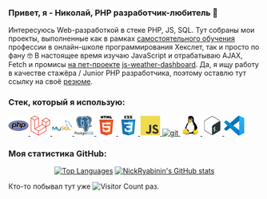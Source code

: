 ### Привет, я - Николай, PHP разработчик-любитель 👋 

Интересуюсь Web-разработкой в стеке PHP, JS, SQL. Тут собраны мои проекты, выполненные как в рамках [самостоятельного обучения](https://ru.hexlet.io/u/nick_r) профессии в онлайн-школе программирования Хекслет, так и просто по фану 🤓️ В настоящее время изучаю JavaScript и отрабатываю AJAX, Fetch и промисы [на пет-проекте]([https://github.com/NickRyabinin/crud-api](https://github.com/NickRyabinin/js-weather-dashboard)) [js-weather-dashboard](http://js-weather-dashboard.atwebpages.com/).
Да, я ищу работу в качестве стажёра / Junior PHP разработчика, поэтому оставлю тут ссылку на своё [резюме](https://hh.ru/resume/d9897bbcff0ca31e1a0039ed1f41357343486a).

### Стек, который я использую:

<p align="left"> 
  <a href="https://www.php.net" target="_blank" rel="noreferrer"> <img src="https://raw.githubusercontent.com/devicons/devicon/master/icons/php/php-original.svg" alt="php" width="40" height="40"/> </a> 
  <a href="https://laravel.com/" target="_blank" rel="noreferrer"> <img src="https://raw.githubusercontent.com/devicons/devicon/master/icons/laravel/laravel-original.svg" alt="laravel" width="40" height="40"/> </a>
  <a href="https://www.mysql.com" target="_blank" rel="noreferrer"> <img src="https://raw.githubusercontent.com/devicons/devicon/master/icons/mysql/mysql-original-wordmark.svg" alt="mysql" width="40" height="40"/> </a>
  <a href="https://www.postgresql.org" target="_blank" rel="noreferrer"> <img src="https://raw.githubusercontent.com/devicons/devicon/master/icons/postgresql/postgresql-original-wordmark.svg" alt="postgresql" width="40" height="40"/> </a>
  <a href="https://www.w3.org/html/" target="_blank" rel="noreferrer"> <img src="https://raw.githubusercontent.com/devicons/devicon/master/icons/html5/html5-original-wordmark.svg" alt="html5" width="40" height="40"/> </a> 
  <a href="https://www.w3schools.com/css/" target="_blank" rel="noreferrer"> <img src="https://raw.githubusercontent.com/devicons/devicon/master/icons/css3/css3-original-wordmark.svg" alt="css3" width="40" height="40"/> </a> 
  <a href="https://developer.mozilla.org/en-US/docs/Web/javascript" target="_blank" rel="noreferrer"> <img src="https://raw.githubusercontent.com/devicons/devicon/master/icons/javascript/javascript-original.svg" alt="javascript" width="40" height="40"/> </a>  
  <a href="https://git-scm.com/" target="_blank" rel="noreferrer"> <img src="https://www.vectorlogo.zone/logos/git-scm/git-scm-icon.svg" alt="git" width="40" height="40"/> </a> 
  <a href="https://www.linux.org/" target="_blank" rel="noreferrer"> <img src="https://raw.githubusercontent.com/devicons/devicon/master/icons/linux/linux-original.svg" alt="linux" width="40" height="40"/> </a>
  <a href="https://www.gnu.org/software/bash/" target="_blank" rel="noreferrer"> <img src="https://raw.githubusercontent.com/devicons/devicon/master/icons/bash/bash-original.svg" alt="bash" width="40" height="40"/> </a>
  <a href="https://code.visualstudio.com/" target="_blank" rel="noreferrer"> <img src="https://raw.githubusercontent.com/devicons/devicon/master/icons/vscode/vscode-original.svg" alt="vscode" width="40" height="40"/> </a>
</p>

### Моя статистика GitHub:

<p align="center">
  <a href="https://github.com/NickRyabinin"><img src="https://github-readme-stats.vercel.app/api/top-langs/?username=NickRyabinin&langs_count=10&title_color=0891b2&text_color=ffffff&icon_color=0891b2&bg_color=1c1917&hide_border=true&locale=en&custom_title=Top%20%Languages" alt="Top Languages" /></a>
  <a href="https://github.com/NickRyabinin"><img src="https://github-readme-stats.vercel.app/api?username=NickRyabinin&show_icons=true&hide=&count_private=true&title_color=0891b2&text_color=ffffff&icon_color=0891b2&bg_color=1c1917&hide_border=true&show_icons=true" alt="NickRyabinin's GitHub stats" /></a>
</p>

Кто-то побывал тут уже ![Visitor Count](https://profile-counter.glitch.me/NickRyabinin/count.svg) раз.
